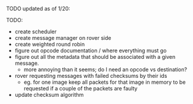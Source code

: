 TODO updated as of 1/20:

TODO:
- create scheduler
- create message manager on rover side
- create weighted round robin
- figure out opcode documentation / where everything must go
- figure out all the metadata that should be associated with a given message.
    - more annoying than it seems; do I need an opcode vs destination?
- rover requesting messages with failed checksums by their ids
    - eg. for one image keep all packets for that image in memory to be requested 
      if a couple of the packets are faulty
- update checksum algorithm
